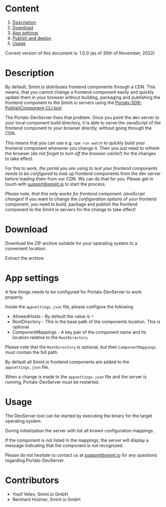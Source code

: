 Content
=======
1. [Description](#description)
1. [Download](#download)
1. [App settings](#app-settings)
1. [Publish and deploy](#publish-and-deploy)
1. [Usage](#usage)

Current version of this document is: 1.0.0 (as of 30th of November, 2022)

Description
===========

By default, Smint.io distributes frontend components through a CDN. This means, that you cannot change a frontend component easily
and quickly update them in your browser without building, packaging and publishing the frontend component to the Smint.io servers
using the [Portals-SDK-PublishComponent-CLI tool](../../Portals-SDK-PublishComponent-CLI/Release/).

The Portals-DevServer fixes that problem. Once you point the dev server to your local component build directory, it is able to
serve the JavaScript of the frontend component to your browser directly, without going through the CDN.

This means that you can use e.g. `npm run watch` to quickly build your frontend component whenever you change it. Then you just need
to refresh the browser (*do not forget to turn off the browser cache!*) for the changes to take effect.

For this to work, *the portal you are using to test your frontend components needs to be configured* to look up frontend components
from the dev server before loading them from our CDN. We can do that for you. Please get in touch with [support@smint.io](mailto:support@smint.io)
to start the process.

*Please note, that this only works for frontend component JavaScript changes!* If you want to change the *configuration options* of
your frontend component, you need to build, package and publish the frontend component to the Smint.io servers for the change to take
effect!

Download
========

Download the ZIP archive suitable for your operating system to a convenient location.

Extract the archive.

App settings
============

A few things needs to be configured for Portals-DevServer to work properly.

Inside the `appsettings.json` file, please configure the following

- AllowedHosts - By default the value is `*`
- RootDirectory - This is the base path of the components location. This is optional
- ComponentMappings - A key pair of the component name and its location relative to the `RootDirectory`

Please note that the `RootDirectory` is optional, but then `ComponentMappings` must contain the full path.

By default all Smint.io frontend components are added to the `appsettings.json` file.

When a change is made to the `appsettings.json` file and the server is running, Portals-DevServer must be restarted.

Usage
=====

The DevServer tool can be started by executing the binary for the target operating system.

During initialization the server with list all known configuration mappings.

If the component is not listed in the mappings, the server will display a message indicating that the component is not recognized.

Please do not hesitate to contact us at [support@smint.io](mailto:support@smint.io) for any questions regarding Portals-DevServer.

Contributors
============

- Yosif Velev, Smint.io GmbH
- Reinhard Holzner, Smint.io GmbH